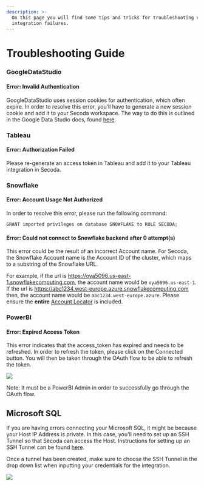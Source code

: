 ```yaml
---
description: >-
  On this page you will find some tips and tricks for troubleshooting common
  integration failures.
---
```


# Troubleshooting Guide

### GoogleDataStudio

#### Error: Invalid Authentication

GoogleDataStudio uses session cookies for authentication, which often expire. In order to resolve this error, you’ll have to generate a new session cookie and add it to your Secoda workspace. The way to do this is outlined in the Google Data Studio docs, found [here](https://docs.secoda.co/integrations/google-data-studio#h\_21e27f5a15-1). &#x20;

### Tableau

#### Error: Authorization Failed

Please re-generate an access token in Tableau and add it to your Tableau integration in Secoda.

### Snowflake

#### Error: Account Usage Not Authorized

In order to resolve this error, please run the following command:

`GRANT imported privileges on database SNOWFLAKE to ROLE SECODA;`

#### Error: Could not connect to Snowflake backend after 0 attempt(s)

This error could be the result of an incorrect Account name. For Secoda, the Snowflake Account name is the Account ID of the cluster, which maps to a substring of the Snowflake URL.

For example, if the url is https://oya5096.us-east-1.snowflakecomputing.com, the account name would be `oya5096.us-east-1`. If the url is https://abc1234.west-europe.azure.snowflakecomputing.com then, the account name would be `abc1234.west-europe.azure`. Please ensure the **entire** [Account Locator](https://docs.snowflake.com/en/user-guide/admin-account-identifier#label-account-locator) is included.

### PowerBI

#### Error: Expired Access Token

This error indicates that the access\_token has expired and needs to be refreshed. In order to refresh the token, please click on the Connected button. You will then be taken through the OAuth flow to be able to refresh the token.&#x20;

![](https://lh3.googleusercontent.com/HsWowBEhrqyIi5-8xzM1TCZr33Tfxh\_qzQx-zzUasG-fig9GSncjcPhNvT3IjmstSNUs3MpNG1LRc2R9pE9annltj22DfeWaRL8ULmD\_U5DW0yYJxwx3d6QYkcgSuPEQ0-dN4NpD31jI7kNWvL\_zKh0)

Note: It must be a PowerBI Admin in order to successfully go through the OAuth flow.

## Microsoft SQL

If you are having errors connecting your Microsoft SQL, it might be because your Host IP Address is private. In this case, you'll need to set up an SSH Tunnel so that Secoda can access the Host. Instructions for setting up an SSH Tunnel can be found [here](connecting-via-ssh-tunnel.md). &#x20;

Once a tunnel has been created, make sure to choose the SSH Tunnel in the drop down list when inputting your credentials for the integration.

![](<https://secoda-public-media-assets.s3.amazonaws.com/Screenshot%202023-05-04%20at%203.37.09%20PM.png>)
